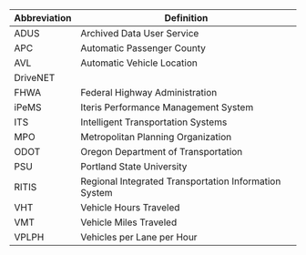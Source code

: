 | Abbreviation | Definition |
|---|---|
| ADUS | Archived Data User Service |
| APC | Automatic Passenger County |
| AVL | Automatic Vehicle Location |
| DriveNET |
| FHWA | Federal Highway Administration |
| iPeMS |Iteris Performance Management System |
| ITS | Intelligent Transportation Systems |
| MPO | Metropolitan Planning Organization |
| ODOT | Oregon Department of Transportation |
| PSU | Portland State University |
| RITIS | Regional Integrated Transportation Information System |
| VHT | Vehicle Hours Traveled |
| VMT | Vehicle Miles Traveled |
| VPLPH | Vehicles per Lane per Hour |
